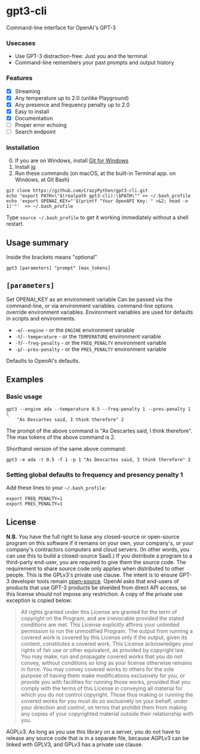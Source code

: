 # gpt3-cli
Command-line interface for OpenAI's GPT-3
### Usecases
 * Use GPT-3 distraction-free: Just you and the terminal
 * Command-line remembers your past prompts and output history
### Features
 - [x] Streaming
 - [x] Any temperature up to 2.0 (unlike Playground)  
 - [x] Any presence and frequency penalty up to 2.0
 - [x] Easy to install
 - [x] Documentation
 - [ ] Proper error echoing
 - [ ] Search endpoint

### Installation
0. If you are on Windows, install [Git for Windows](https://gitforwindows.org)
1. Install [jq](https://stedolan.github.io/jq/download/)
2. Run these commands (on macOS, at the built-in Terminal app. on Windows, at Git Bash)
```
git clone https://github.com/CrazyPython/gpt3-cli.git
echo "export PATH=\"$(realpath gpt3-cli):\$PATH\"" >> ~/.bash_profile
echo 'export OPENAI_KEY="'$(printf "Your OpenAPI Key: " >&2; head -n 1)'"'  >> ~/.bash_profile
```

Type `source ~/.bash_profile` to get it working immediately without a shell restart.

## Usage summary
Inside the brackets means "optional"
```
gpt3 [parameters] "prompt" [max_tokens]
```

## `[parameters]`
Set OPENAI_KEY as an environment variable
Can be passed via the command-line, or via environment variables. command-line options override environment variables. Environment variables are used for defaults in scripts and environments.

- `-e`/`--engine` - or the `ENGINE` environment variable
- `-t`/`--temperature` - or the `TEMPERATURE` environment variable
- `-f`/`--freq-penalty` - or the `FREQ_PENALTY` environment variable
- `-p`/`--pres-penalty` - or the `PRES_PENALTY` environment variable

Defaults to OpenAI's defaults.

## Examples

### Basic usage

```
gpt3 --engine ada --temperature 0.5 --freq-penalty 1 --pres-penalty 1 \
    "As Descartes said, I think therefore" 2
``` 

The prompt of the above command is "As Descartes said, I think therefore".
The max tokens of the above command is 2.

Shorthand version of the same above command:

```
gpt3 -e ada -t 0.5 -f 1 -p 1 "As Descartes said, I think therefore" 2
```


### Setting global defaults to frequency and presency penalty 1

Add these lines to your `~/.bash_profile`:

```
export FREQ_PENALTY=1
export PRES_PENALTY=1
```

## License
**N.B.** You have the full right to base any closed-source or open-source program on this software if it remains on your own, your company's, or your company's contractors computers and cloud servers. (In other words, you can use this to build a closed-source SaaS.) If you distribute a program to a third-party end-user, you are required to give them the source code. The requirement to share source code only applies when distributed to other people. This is the GPLv3's private use clause.
The intent is to ensure GPT-3 developer tools remain [open-source](https://www.gnu.org/philosophy/free-sw.en.html). OpenAI asks that end-users of products that use GPT-3 products be shielded from direct API access, so this license should not impose any restriction. A copy of the private use exception is copied below:
> All rights granted under this License are granted for the term of copyright on the Program, and are irrevocable provided the stated conditions are met. This License explicitly affirms your unlimited permission to run the unmodified Program. The output from running a covered work is covered by this License only if the output, given its content, constitutes a covered work. This License acknowledges your rights of fair use or other equivalent, as provided by copyright law.
> You may make, run and propagate covered works that you do not convey, without conditions so long as your license otherwise remains in force. You may convey covered works to others for the sole purpose of having them make modifications exclusively for you, or provide you with facilities for running those works, provided that you comply with the terms of this License in conveying all material for which you do not control copyright. Those thus making or running the covered works for you must do so exclusively on your behalf, under your direction and control, on terms that prohibit them from making any copies of your copyrighted material outside their relationship with you.

AGPLv3. As long as you use this library on a server, you do not have to release any source code that is in a separate file, because AGPLv3 can be linked with GPLV3, and GPLv3 has a private use clause.
